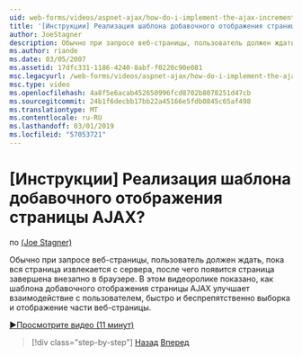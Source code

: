 ```yaml
---
uid: web-forms/videos/aspnet-ajax/how-do-i-implement-the-ajax-incremental-page-display-pattern
title: '[Инструкции] Реализация шаблона добавочного отображения страницы AJAX? | Документы Майкрософт'
author: JoeStagner
description: Обычно при запросе веб-страницы, пользователь должен ждать, пока вся страница извлекается с сервера, после чего страницы отображается sudde...
ms.author: riande
ms.date: 03/05/2007
ms.assetid: 17dfc331-1186-4240-8abf-f0220c90e081
msc.legacyurl: /web-forms/videos/aspnet-ajax/how-do-i-implement-the-ajax-incremental-page-display-pattern
msc.type: video
ms.openlocfilehash: 4a8f5e6acab452650996fcd8702b8078251d47cb
ms.sourcegitcommit: 24b1f6decbb17bb22a45166e5fdb0845c65af498
ms.translationtype: MT
ms.contentlocale: ru-RU
ms.lasthandoff: 03/01/2019
ms.locfileid: "57053721"
---
```

<a name="how-do-i-implement-the-ajax-incremental-page-display-pattern"></a>[Инструкции] Реализация шаблона добавочного отображения страницы AJAX?
====================
по [(Joe Stagner)](https://github.com/JoeStagner)

Обычно при запросе веб-страницы, пользователь должен ждать, пока вся страница извлекается с сервера, после чего появится страница завершена внезапно в браузере. В этом видеоролике показано, как шаблона добавочного отображения страницы AJAX улучшает взаимодействие с пользователем, быстро и беспрепятственно выборка и отображение части веб-страницы.

[&#9654;Просмотрите видео (11 минут)](https://channel9.msdn.com/Blogs/ASP-NET-Site-Videos/how-do-i-implement-the-ajax-incremental-page-display-pattern)

> [!div class="step-by-step"]
> [Назад](how-do-i-implement-the-ajax-paging-pattern.md)
> [Вперед](how-do-i-implement-the-incremental-page-display-pattern-using-http-get-and-post.md)
